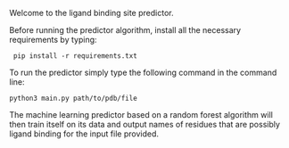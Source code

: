Welcome to the ligand binding site predictor.

Before running the predictor algorithm, install all the necessary requirements by typing:

``` pip install -r requirements.txt```

To run the predictor simply type the following command in the command line:

```python3 main.py path/to/pdb/file```

The machine learning predictor based on a random forest algorithm will then train itself on its data and output names of residues that are possibly ligand binding for the input file provided. 

